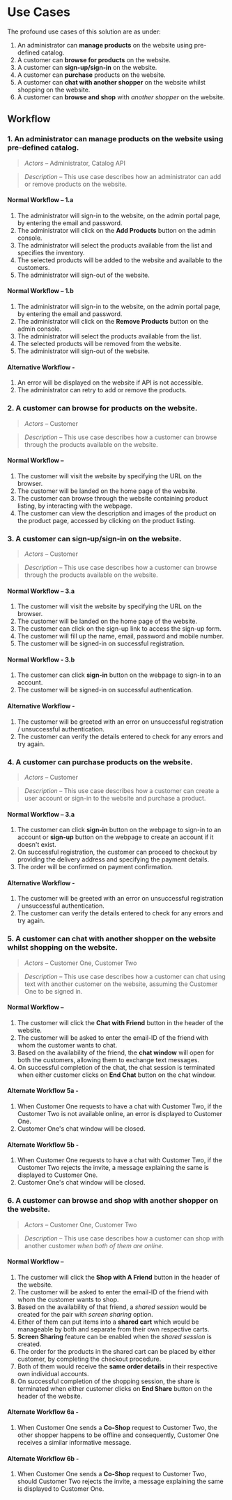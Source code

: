 # Use Cases

The profound use cases of this solution are as under:

1. An administrator can **manage products** on the website using pre-defined catalog.
2. A customer can **browse for products** on the website.
3. A customer can **sign-up/sign-in** on the website.
4. A customer can **purchase** products on the website.
5. A customer can **chat with another shopper** on the website whilst shopping on the website.
6. A customer can **browse and shop** with *another shopper* on the website.

## Workflow

### 1. An administrator can manage products on the website using pre-defined catalog.
> _Actors_ – Administrator, Catalog API

> _Description_ – This use case describes how an administrator can add or remove products on the website.

#### Normal Workflow – 1.a
  1.  The administrator will sign-in to the website, on the admin portal page, by entering the email and password.
  2.	The administrator will click on the **Add Products** button on the admin console.
  3.	The administrator will select the products available from the list and specifies the inventory.
  4.  The selected products will be added to the website and available to the customers.
  5.  The administrator will sign-out of the website.

#### Normal Workflow – 1.b
  1.  The administrator will sign-in to the website, on the admin portal page, by entering the email and password.
  2.	The administrator will click on the **Remove Products** button on the admin console.
  3.	The administrator will select the products available from the list.
  4.  The selected products will be removed from the website.
  5.  The administrator will sign-out of the website.

#### Alternative Workflow -
  1. An error will be displayed on the website if API is not accessible.
  2. The administrator can retry to add or remove the products.

### 2. A customer can browse for products on the website.
> _Actors_ – Customer

> _Description_ – This use case describes how a customer can browse through the products available on the website.

#### Normal Workflow –
  1.	The customer will visit the website by specifying the URL on the browser.
  2.	The customer will be landed on the home page of the website.
  3.  The customer can browse through the website containing product listing, by interacting with the webpage.
  4.  The customer can view the description and images of the product on the product page, accessed by clicking on the product listing.

### 3. A customer can sign-up/sign-in on the website.
> _Actors_ – Customer

> _Description_ – This use case describes how a customer can browse through the products available on the website.

#### Normal Workflow – 3.a
  1.	The customer will visit the website by specifying the URL on the browser.
  2.	The customer will be landed on the home page of the website.
  3.  The customer can click on the sign-up link to access the sign-up form.
  4.  The customer will fill up the name, email, password and mobile number.
  5.  The customer will be signed-in on successful registration.

#### Normal Workflow - 3.b
  1.  The customer can click **sign-in** button on the webpage to sign-in to an account.
  2.  The customer will be signed-in on successful authentication.

#### Alternative Workflow -
  1. The customer will be greeted with an error on unsuccessful registration / unsuccessful authentication.
  2. The customer can verify the details entered to check for any errors and try again.

### 4. A customer can purchase products on the website.
> _Actors_ – Customer

> _Description_ – This use case describes how a customer can create a user account or sign-in to the website and purchase a product.

#### Normal Workflow – 3.a
  1.  The customer can click **sign-in** button on the webpage to sign-in to an account or **sign-up** button on  the webpage to create an account if it doesn't exist.
  3.  On successful registration, the customer can proceed to checkout by providing the delivery address and specifying the payment details.
  4.  The order will be confirmed on payment confirmation.

#### Alternative Workflow -
  1. The customer will be greeted with an error on unsuccessful registration / unsuccessful authentication.
  2. The customer can verify the details entered to check for any errors and try again.

### 5. A customer can chat with another shopper on the website whilst shopping on the website.
> _Actors_ – Customer One, Customer Two

> _Description_ – This use case describes how a customer can chat using text with another customer on the website, assuming the Customer One to be signed in.

#### Normal Workflow –
  1.	The customer will click the **Chat with Friend** button in the header of the website.
  2.	The customer will be asked to enter the email-ID of the friend with whom the customer wants to chat.
  3.  Based on the availability of the friend, the **chat window** will open for both the customers, allowing them to exchange text messages.
  4.  On successful completion of the chat, the chat session is terminated when either customer clicks on **End Chat** button on the chat window.

#### Alternate Workflow 5a -
  1.	When Customer One requests to have a chat with Customer Two, if the Customer Two is not available online, an error is displayed to Customer One.
  2.	Customer One's chat window will be closed.

#### Alternate Workflow 5b -
  1.	When Customer One requests to have a chat with Customer Two, if the Customer Two rejects the invite, a message explaining the same is displayed to Customer One.
  2.	Customer One's chat window will be closed.

### 6. A customer can browse and shop with another shopper on the website.
> _Actors_ – Customer One, Customer Two

> _Description_ – This use case describes how a customer can shop with another customer *when both of them are online.*

#### Normal Workflow –
  1.	The customer will click the **Shop with A Friend** button in the header of the website.
  2.	The customer will be asked to enter the email-ID of the friend with whom the customer wants to shop.
  3.  Based on the availability of that friend, a *shared session* would be created for the pair with *screen sharing* option.
  4.  Either of them can put items into a **shared cart** which would be manageable by both and separate from their own respective carts.
  5.  **Screen Sharing** feature can be enabled when the *shared session* is created.
  6.  The order for the products in the shared cart can be placed by either customer, by completing the checkout procedure.
  7.  Both of them would receive the **same order details** in their respective own individual accounts.
  8.  On successful completion of the shopping session, the share is terminated when either customer clicks on **End Share** button on the header of the website.

#### Alternate Workflow 6a -
  1.  When Customer One sends a **Co-Shop** request to Customer Two, the other shopper happens to be offline and consequently, Customer One receives a similar informative message.

#### Alternate Workflow 6b -
  1.	When Customer One sends a **Co-Shop** request to Customer Two, should Customer Two rejects the invite, a message explaining the same is displayed to Customer One.
